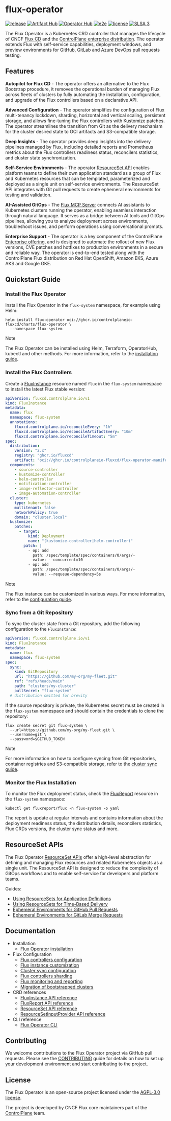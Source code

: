 # flux-operator

[![release](https://img.shields.io/github/release/controlplaneio-fluxcd/flux-operator/all.svg)](https://github.com/controlplaneio-fluxcd/flux-operator/releases)
[![Artifact Hub](https://img.shields.io/endpoint?url=https://artifacthub.io/badge/repository/flux-operator)](https://artifacthub.io/packages/helm/flux-operator/flux-operator)
[![Operator Hub](https://img.shields.io/badge/Operator_Hub-flux--operator-9cf.svg)](https://operatorhub.io/operator/flux-operator)
[![e2e](https://github.com/controlplaneio-fluxcd/flux-operator/actions/workflows/e2e.yaml/badge.svg)](https://github.com/controlplaneio-fluxcd/flux-operator/actions/workflows/e2e.yaml)
[![license](https://img.shields.io/github/license/controlplaneio-fluxcd/flux-operator.svg)](https://github.com/controlplaneio-fluxcd/flux-operator/blob/main/LICENSE)
[![SLSA 3](https://slsa.dev/images/gh-badge-level3.svg)](https://fluxcd.control-plane.io/distribution/security/)

The Flux Operator is a Kubernetes CRD controller that manages
the lifecycle of CNCF [Flux CD](https://fluxcd.io) and the [ControlPlane enterprise distribution](https://github.com/controlplaneio-fluxcd/distribution).
The operator extends Flux with self-service capabilities, deployment windows,
and preview environments for GitHub, GitLab and Azure DevOps pull requests testing.

## Features

**Autopilot for Flux CD** - The operator offers an alternative to the Flux Bootstrap procedure, it
removes the operational burden of managing Flux across fleets of clusters by fully automating the
installation, configuration, and upgrade of the Flux controllers based on a declarative API.

**Advanced Configuration** - The operator simplifies the configuration of Flux multi-tenancy lockdown,
sharding, horizontal and vertical scaling, persistent storage, and allows fine-tuning the Flux
controllers with Kustomize patches. The operator streamlines the transition from Git as the delivery
mechanism for the cluster desired state to OCI artifacts and S3-compatible storage.

**Deep Insights** - The operator provides deep insights into the delivery pipelines managed by Flux,
including detailed reports and Prometheus metrics about the Flux controllers
readiness status, reconcilers statistics, and cluster state synchronization.

**Self-Service Environments** - The operator [ResourceSet API](https://fluxcd.control-plane.io/operator/resourcesets/introduction/)
enables platform teams to define their own application standard as a group of Flux and Kubernetes resources
that can be templated, parameterized and deployed as a single unit on self-service environments.
The ResourceSet API integrates with Git pull requests to create ephemeral environments
for testing and validation.

**AI-Assisted GitOps** - The [Flux MCP Server](https://fluxcd.control-plane.io/mcp/) connects
AI assistants to Kubernetes clusters running the operator, enabling seamless interaction
through natural language. It serves as a bridge between AI tools and GitOps pipelines,
allowing you to analyze deployment across environments, troubleshoot issues,
and perform operations using conversational prompts.

**Enterprise Support** - The operator is a key component of the ControlPlane
[Enterprise offering](https://fluxcd.control-plane.io/pricing/), and is designed to automate the
rollout of new Flux versions, CVE patches and hotfixes to production environments in a secure and reliable way.
The operator is end-to-end tested along with the ControlPlane Flux distribution on
Red Hat OpenShift, Amazon EKS, Azure AKS and Google GKE.

## Quickstart Guide

### Install the Flux Operator

Install the Flux Operator in the `flux-system` namespace, for example using Helm:

```shell
helm install flux-operator oci://ghcr.io/controlplaneio-fluxcd/charts/flux-operator \
  --namespace flux-system
```

> [!NOTE]
> The Flux Operator can be installed using Helm, Terraform, OperatorHub, kubectl and other methods.
> For more information, refer to the
> [installation guide](https://fluxcd.control-plane.io/operator/install/).

### Install the Flux Controllers

Create a [FluxInstance](https://fluxcd.control-plane.io/operator/fluxinstance/) resource
named `flux` in the `flux-system` namespace to install the latest Flux stable version:

```yaml
apiVersion: fluxcd.controlplane.io/v1
kind: FluxInstance
metadata:
  name: flux
  namespace: flux-system
  annotations:
    fluxcd.controlplane.io/reconcileEvery: "1h"
    fluxcd.controlplane.io/reconcileArtifactEvery: "10m"
    fluxcd.controlplane.io/reconcileTimeout: "5m"
spec:
  distribution:
    version: "2.x"
    registry: "ghcr.io/fluxcd"
    artifact: "oci://ghcr.io/controlplaneio-fluxcd/flux-operator-manifests"
  components:
    - source-controller
    - kustomize-controller
    - helm-controller
    - notification-controller
    - image-reflector-controller
    - image-automation-controller
  cluster:
    type: kubernetes
    multitenant: false
    networkPolicy: true
    domain: "cluster.local"
  kustomize:
    patches:
      - target:
          kind: Deployment
          name: "(kustomize-controller|helm-controller)"
        patch: |
          - op: add
            path: /spec/template/spec/containers/0/args/-
            value: --concurrent=10
          - op: add
            path: /spec/template/spec/containers/0/args/-
            value: --requeue-dependency=5s
```

> [!NOTE]
> The Flux instance can be customized in various ways.
> For more information, refer to the
> [configuration guide](https://fluxcd.control-plane.io/operator/flux-config/).

### Sync from a Git Repository

To sync the cluster state from a Git repository, add the following configuration to the `FluxInstance`:

```yaml
apiVersion: fluxcd.controlplane.io/v1
kind: FluxInstance
metadata:
  name: flux
  namespace: flux-system
spec:
  sync:
    kind: GitRepository
    url: "https://github.com/my-org/my-fleet.git"
    ref: "refs/heads/main"
    path: "clusters/my-cluster"
    pullSecret: "flux-system"
  # distribution omitted for brevity
```

If the source repository is private, the Kubernetes secret must be created in the `flux-system` namespace
and should contain the credentials to clone the repository:

```shell
flux create secret git flux-system \
  --url=https://github.com/my-org/my-fleet.git \
  --username=git \
  --password=$GITHUB_TOKEN
```

> [!NOTE]
> For more information on how to configure syncing from Git repositories,
> container registries and S3-compatible storage, refer to the
> [cluster sync guide](https://fluxcd.control-plane.io/operator/flux-sync/).

### Monitor the Flux Installation

To monitor the Flux deployment status, check the
[FluxReport](https://fluxcd.control-plane.io/operator/fluxreport/)
resource in the `flux-system` namespace:

```shell
kubectl get fluxreport/flux -n flux-system -o yaml
```

The report is update at regular intervals and contains information about the deployment
readiness status, the distribution details, reconcilers statistics, Flux CRDs versions,
the cluster sync status and more.

## ResourceSet APIs

The Flux Operator [ResourceSet APIs](https://fluxcd.control-plane.io/operator/resourcesets/introduction/)
offer a high-level abstraction for defining and managing Flux resources and related Kubernetes
objects as a single unit.
The ResourceSet API is designed to reduce the complexity of GitOps workflows and to
enable self-service for developers and platform teams.

Guides:

- [Using ResourceSets for Application Definitions](https://fluxcd.control-plane.io/operator/resourcesets/app-definition/)
- [Using ResourceSets for Time-Based Delivery](https://fluxcd.control-plane.io/operator/resourcesets/time-based-delivery/)
- [Ephemeral Environments for GitHub Pull Requests](https://fluxcd.control-plane.io/operator/resourcesets/github-pull-requests/)
- [Ephemeral Environments for GitLab Merge Requests](https://fluxcd.control-plane.io/operator/resourcesets/gitlab-merge-requests/)

## Documentation

- Installation
  - [Flux Operator installation](https://fluxcd.control-plane.io/operator/install/)
- Flux Configuration
  - [Flux controllers configuration](https://fluxcd.control-plane.io/operator/flux-config/)
  - [Flux instance customization](https://fluxcd.control-plane.io/operator/flux-kustomize/)
  - [Cluster sync configuration](https://fluxcd.control-plane.io/operator/flux-sync/)
  - [Flux controllers sharding](https://fluxcd.control-plane.io/operator/flux-sharding/)
  - [Flux monitoring and reporting](https://fluxcd.control-plane.io/operator/monitoring/)
  - [Migration of bootstrapped clusters](https://fluxcd.control-plane.io/operator/flux-bootstrap-migration/)
- CRD references
  - [FluxInstance API reference](https://fluxcd.control-plane.io/operator/fluxinstance/)
  - [FluxReport API reference](https://fluxcd.control-plane.io/operator/fluxreport/)
  - [ResourceSet API reference](https://fluxcd.control-plane.io/operator/resourceset/)
  - [ResourceSetInputProvider API reference](https://fluxcd.control-plane.io/operator/resourcesetinputprovider/)
- CLI reference
  - [Flux Operator CLI](https://fluxcd.control-plane.io/operator/cli/)

## Contributing

We welcome contributions to the Flux Operator project via GitHub pull requests.
Please see the [CONTRIBUTING](https://github.com/controlplaneio-fluxcd/flux-operator/blob/main/CONTRIBUTING.md)
guide for details on how to set up your development environment and start contributing to the project.

## License

The Flux Operator is an open-source project licensed under the
[AGPL-3.0 license](https://github.com/controlplaneio-fluxcd/flux-operator/blob/main/LICENSE).

The project is developed by CNCF Flux core maintainers part of the [ControlPlane](https://control-plane.io) team.
